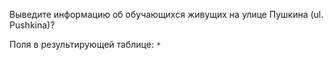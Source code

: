 Выведите информацию об обучающихся живущих на улице Пушкина (ul. Pushkina)?

Поля в результирующей таблице:
`*`